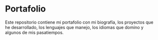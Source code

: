 # Portafolio

Este repositorio contiene mi portafolio con mi biografía, los proyectos que he desarrollado, los lenguajes que manejo, los idiomas que domino y algunos de mis pasatiempos.
